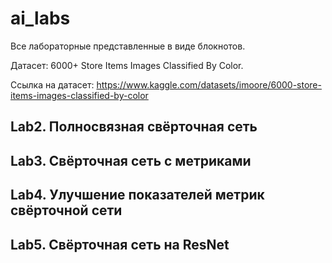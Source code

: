 # ai_labs
Все лабораторные представленные в виде блокнотов.

Датасет: 6000+ Store Items Images Classified By Color.

Ссылка на датасет: https://www.kaggle.com/datasets/imoore/6000-store-items-images-classified-by-color

## Lab2. Полносвязная свёрточная сеть

## Lab3. Свёрточная сеть с метриками



## Lab4. Улучшение показателей метрик свёрточной сети

## Lab5. Свёрточная сеть на ResNet
